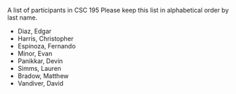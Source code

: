 A list of participants in CSC 195
Please keep this list in alphabetical order by last name.
- Diaz, Edgar
- Harris, Christopher
- Espinoza, Fernando
- Minor, Evan
- Panikkar, Devin
- Simms, Lauren
- Bradow, Matthew
- Vandiver, David

